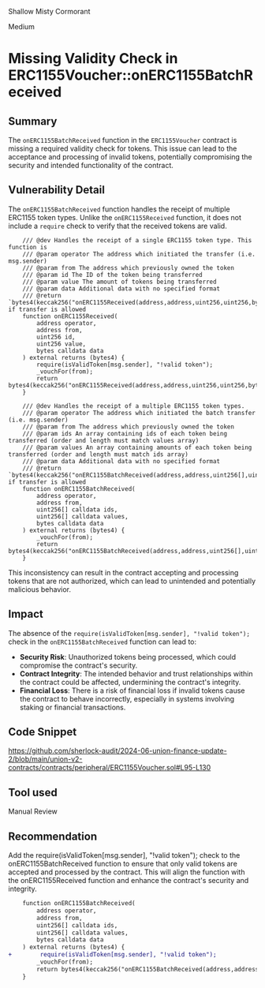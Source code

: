 Shallow Misty Cormorant

Medium

# Missing Validity Check in ERC1155Voucher::onERC1155BatchReceived

## Summary
The `onERC1155BatchReceived` function in the `ERC1155Voucher` contract is missing a required validity check for tokens. This issue can lead to the acceptance and processing of invalid tokens, potentially compromising the security and intended functionality of the contract.

## Vulnerability Detail
The `onERC1155BatchReceived` function handles the receipt of multiple ERC1155 token types. Unlike the `onERC1155Received` function, it does not include a `require` check to verify that the received tokens are valid. 

```solidity
    /// @dev Handles the receipt of a single ERC1155 token type. This function is
    /// @param operator The address which initiated the transfer (i.e. msg.sender)
    /// @param from The address which previously owned the token
    /// @param id The ID of the token being transferred
    /// @param value The amount of tokens being transferred
    /// @param data Additional data with no specified format
    /// @return `bytes4(keccak256("onERC1155Received(address,address,uint256,uint256,bytes)"))` if transfer is allowed
    function onERC1155Received(
        address operator,
        address from,
        uint256 id,
        uint256 value,
        bytes calldata data
    ) external returns (bytes4) {
        require(isValidToken[msg.sender], "!valid token");
        _vouchFor(from);
        return bytes4(keccak256("onERC1155Received(address,address,uint256,uint256,bytes)"));
    }

    /// @dev Handles the receipt of a multiple ERC1155 token types.
    /// @param operator The address which initiated the batch transfer (i.e. msg.sender)
    /// @param from The address which previously owned the token
    /// @param ids An array containing ids of each token being transferred (order and length must match values array)
    /// @param values An array containing amounts of each token being transferred (order and length must match ids array)
    /// @param data Additional data with no specified format
    /// @return `bytes4(keccak256("onERC1155BatchReceived(address,address,uint256[],uint256[],bytes)"))` if transfer is allowed
    function onERC1155BatchReceived(
        address operator,
        address from,
        uint256[] calldata ids,
        uint256[] calldata values,
        bytes calldata data
    ) external returns (bytes4) {
        _vouchFor(from);
        return bytes4(keccak256("onERC1155BatchReceived(address,address,uint256[],uint256[],bytes)"));
    }
```
This inconsistency can result in the contract accepting and processing tokens that are not authorized, which can lead to unintended and potentially malicious behavior.

## Impact
The absence of the `require(isValidToken[msg.sender], "!valid token");` check in the `onERC1155BatchReceived` function can lead to:

- **Security Risk**: Unauthorized tokens being processed, which could compromise the contract's security.
- **Contract Integrity**: The intended behavior and trust relationships within the contract could be affected, undermining the contract's integrity.
- **Financial Loss**: There is a risk of financial loss if invalid tokens cause the contract to behave incorrectly, especially in systems involving staking or financial transactions.

## Code Snippet
https://github.com/sherlock-audit/2024-06-union-finance-update-2/blob/main/union-v2-contracts/contracts/peripheral/ERC1155Voucher.sol#L95-L130

## Tool used

Manual Review

## Recommendation
Add the require(isValidToken[msg.sender], "!valid token"); check to the onERC1155BatchReceived function to ensure that only valid tokens are accepted and processed by the contract. This will align the function with the onERC1155Received function and enhance the contract's security and integrity.

```diff
    function onERC1155BatchReceived(
        address operator,
        address from,
        uint256[] calldata ids,
        uint256[] calldata values,
        bytes calldata data
    ) external returns (bytes4) {
+        require(isValidToken[msg.sender], "!valid token");
        _vouchFor(from);
        return bytes4(keccak256("onERC1155BatchReceived(address,address,uint256[],uint256[],bytes)"));
    }
```